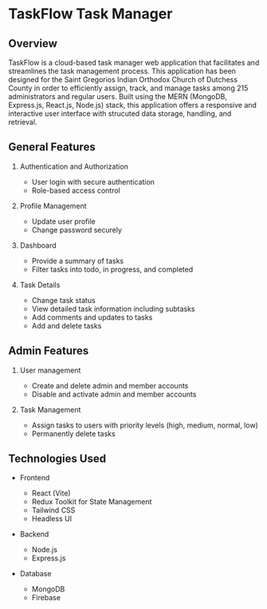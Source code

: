 # TaskFlow Task Manager
## Overview
TaskFlow is a cloud-based task manager web application that facilitates and streamlines the task management process. This application has been designed for the Saint Gregorios Indian Orthodox Church of Dutchess County in order to efficiently assign, track, and manage tasks among 215 administrators and regular users. Built using the MERN (MongoDB, Express.js, React.js, Node.js) stack, this application offers a responsive and interactive user interface with strucuted data storage, handling, and retrieval.

## General Features
1. Authentication and Authorization
   * User login with secure authentication
   * Role-based access control

2. Profile Management
   * Update user profile
   * Change password securely

3. Dashboard
   * Provide a summary of tasks
   * Filter tasks into todo, in progress, and completed

4. Task Details
   * Change task status
   * View detailed task information including subtasks
   * Add comments and updates to tasks
   * Add and delete tasks
  
## Admin Features
1. User management
   * Create and delete admin and member accounts
   * Disable and activate admin and member accounts
  
2. Task Management
   * Assign tasks to users with priority levels (high, medium, normal, low)
   * Permanently delete tasks
  
## Technologies Used
* Frontend
   * React (Vite)
   * Redux Toolkit for State Management
   * Tailwind CSS
   * Headless UI
 
* Backend
   * Node.js
   * Express.js
 
* Database
   * MongoDB
   * Firebase
